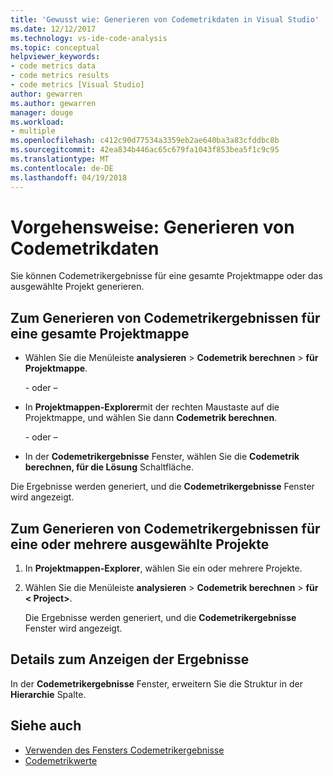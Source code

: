 ```yaml
---
title: 'Gewusst wie: Generieren von Codemetrikdaten in Visual Studio'
ms.date: 12/12/2017
ms.technology: vs-ide-code-analysis
ms.topic: conceptual
helpviewer_keywords:
- code metrics data
- code metrics results
- code metrics [Visual Studio]
author: gewarren
ms.author: gewarren
manager: douge
ms.workload:
- multiple
ms.openlocfilehash: c412c90d77534a3359eb2ae640ba3a83cfddbc8b
ms.sourcegitcommit: 42ea834b446ac65c679fa1043f853bea5f1c9c95
ms.translationtype: MT
ms.contentlocale: de-DE
ms.lasthandoff: 04/19/2018
---
```

# <a name="how-to-generate-code-metrics-data"></a>Vorgehensweise: Generieren von Codemetrikdaten

Sie können Codemetrikergebnisse für eine gesamte Projektmappe oder das ausgewählte Projekt generieren.

## <a name="to-generate-code-metrics-results-for-an-entire-solution"></a>Zum Generieren von Codemetrikergebnissen für eine gesamte Projektmappe

- Wählen Sie die Menüleiste **analysieren** > **Codemetrik berechnen** > **für Projektmappe**.

   \- oder –

- In **Projektmappen-Explorer**mit der rechten Maustaste auf die Projektmappe, und wählen Sie dann **Codemetrik berechnen**.

   \- oder –

- In der **Codemetrikergebnisse** Fenster, wählen Sie die **Codemetrik berechnen, für die Lösung** Schaltfläche.

Die Ergebnisse werden generiert, und die **Codemetrikergebnisse** Fenster wird angezeigt.

## <a name="to-generate-code-metrics-results-for-one-or-more-selected-projects"></a>Zum Generieren von Codemetrikergebnissen für eine oder mehrere ausgewählte Projekte

1. In **Projektmappen-Explorer**, wählen Sie ein oder mehrere Projekte.

1. Wählen Sie die Menüleiste **analysieren** > **Codemetrik berechnen** > **für < Project\>**.

   Die Ergebnisse werden generiert, und die **Codemetrikergebnisse** Fenster wird angezeigt.

## <a name="to-view-the-results-details"></a>Details zum Anzeigen der Ergebnisse

In der **Codemetrikergebnisse** Fenster, erweitern Sie die Struktur in der **Hierarchie** Spalte.

## <a name="see-also"></a>Siehe auch

- [Verwenden des Fensters Codemetrikergebnisse](../code-quality/working-with-code-metrics-data.md)
- [Codemetrikwerte](../code-quality/code-metrics-values.md)